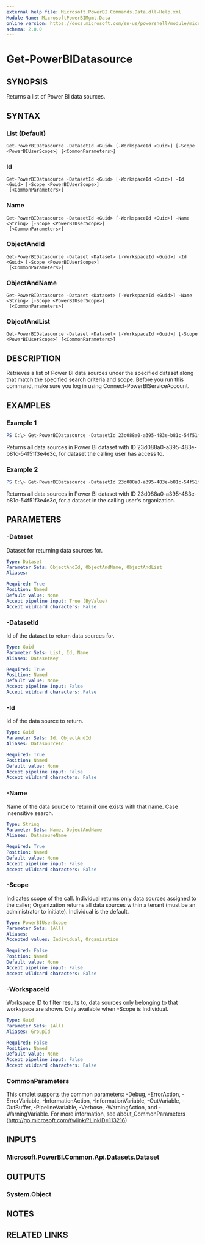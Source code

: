 ```yaml
---
external help file: Microsoft.PowerBI.Commands.Data.dll-Help.xml
Module Name: MicrosoftPowerBIMgmt.Data
online version: https://docs.microsoft.com/en-us/powershell/module/microsoftpowerbimgmt.data/get-powerbidatasource?view=powerbi-ps
schema: 2.0.0
---
```


# Get-PowerBIDatasource

## SYNOPSIS
Returns a list of Power BI data sources.

## SYNTAX

### List (Default)
```
Get-PowerBIDatasource -DatasetId <Guid> [-WorkspaceId <Guid>] [-Scope <PowerBIUserScope>] [<CommonParameters>]
```

### Id
```
Get-PowerBIDatasource -DatasetId <Guid> [-WorkspaceId <Guid>] -Id <Guid> [-Scope <PowerBIUserScope>]
 [<CommonParameters>]
```

### Name
```
Get-PowerBIDatasource -DatasetId <Guid> [-WorkspaceId <Guid>] -Name <String> [-Scope <PowerBIUserScope>]
 [<CommonParameters>]
```

### ObjectAndId
```
Get-PowerBIDatasource -Dataset <Dataset> [-WorkspaceId <Guid>] -Id <Guid> [-Scope <PowerBIUserScope>]
 [<CommonParameters>]
```

### ObjectAndName
```
Get-PowerBIDatasource -Dataset <Dataset> [-WorkspaceId <Guid>] -Name <String> [-Scope <PowerBIUserScope>]
 [<CommonParameters>]
```

### ObjectAndList
```
Get-PowerBIDatasource -Dataset <Dataset> [-WorkspaceId <Guid>] [-Scope <PowerBIUserScope>] [<CommonParameters>]
```

## DESCRIPTION
Retrieves a list of Power BI data sources under the specified dataset along that match the specified search criteria and scope.
Before you run this command, make sure you log in using Connect-PowerBIServiceAccount. 

## EXAMPLES

### Example 1
```powershell
PS C:\> Get-PowerBIDatasource -DatasetId 23d088a0-a395-483e-b81c-54f51f3e4e3c
```

Returns all data sources in Power BI dataset with ID 23d088a0-a395-483e-b81c-54f51f3e4e3c, for dataset the calling user has access to.

### Example 2
```powershell
PS C:\> Get-PowerBIDatasource -DatasetId 23d088a0-a395-483e-b81c-54f51f3e4e3c -Scope Organization
```

Returns all data sources in Power BI dataset with ID 23d088a0-a395-483e-b81c-54f51f3e4e3c, for a dataset in the calling user's organization.

## PARAMETERS

### -Dataset
Dataset for returning data sources for.

```yaml
Type: Dataset
Parameter Sets: ObjectAndId, ObjectAndName, ObjectAndList
Aliases:

Required: True
Position: Named
Default value: None
Accept pipeline input: True (ByValue)
Accept wildcard characters: False
```

### -DatasetId
Id of the dataset to return data sources for.

```yaml
Type: Guid
Parameter Sets: List, Id, Name
Aliases: DatasetKey

Required: True
Position: Named
Default value: None
Accept pipeline input: False
Accept wildcard characters: False
```

### -Id
Id of the data source to return.

```yaml
Type: Guid
Parameter Sets: Id, ObjectAndId
Aliases: DatasourceId

Required: True
Position: Named
Default value: None
Accept pipeline input: False
Accept wildcard characters: False
```

### -Name
Name of the data source to return if one exists with that name. Case insensitive search.

```yaml
Type: String
Parameter Sets: Name, ObjectAndName
Aliases: DatasoureName

Required: True
Position: Named
Default value: None
Accept pipeline input: False
Accept wildcard characters: False
```

### -Scope
Indicates scope of the call. Individual returns only data sources assigned to the caller; Organization returns all data sources within a tenant (must be an administrator to initiate). Individual is the default.

```yaml
Type: PowerBIUserScope
Parameter Sets: (All)
Aliases:
Accepted values: Individual, Organization

Required: False
Position: Named
Default value: None
Accept pipeline input: False
Accept wildcard characters: False
```

### -WorkspaceId
Workspace ID to filter results to, data sources only belonging to that workspace are shown. Only available when -Scope is Individual.

```yaml
Type: Guid
Parameter Sets: (All)
Aliases: GroupId

Required: False
Position: Named
Default value: None
Accept pipeline input: False
Accept wildcard characters: False
```

### CommonParameters
This cmdlet supports the common parameters: -Debug, -ErrorAction, -ErrorVariable, -InformationAction, -InformationVariable, -OutVariable, -OutBuffer, -PipelineVariable, -Verbose, -WarningAction, and -WarningVariable. For more information, see about_CommonParameters (http://go.microsoft.com/fwlink/?LinkID=113216).

## INPUTS

### Microsoft.PowerBI.Common.Api.Datasets.Dataset

## OUTPUTS

### System.Object

## NOTES

## RELATED LINKS
